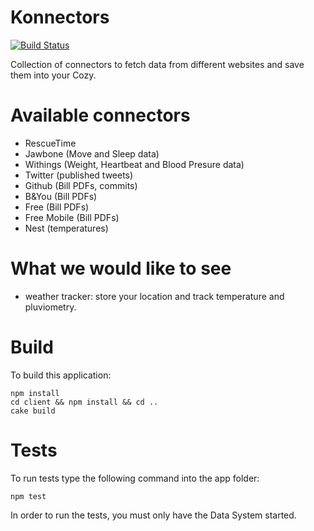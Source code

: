 # Konnectors

[![Build Status](https://travis-ci.org/cozy-labs/konnectors.svg)](https://travis-ci.org/cozy-labs/konnectors)

Collection of connectors to fetch data from different websites and save them
into your Cozy.

# Available connectors

* RescueTime
* Jawbone (Move and Sleep data)
* Withings (Weight, Heartbeat and Blood Presure data)
* Twitter (published tweets)
* Github (Bill PDFs, commits)
* B&You (Bill PDFs)
* Free (Bill PDFs)
* Free Mobile (Bill PDFs)
* Nest (temperatures)

# What we would like to see

* weather tracker: store your location and track temperature and pluviometry.

# Build

To build this application:

    npm install
    cd client && npm install && cd ..
    cake build

# Tests

To run tests type the following command into the app folder:

    npm test

In order to run the tests, you must only have the Data System started.
